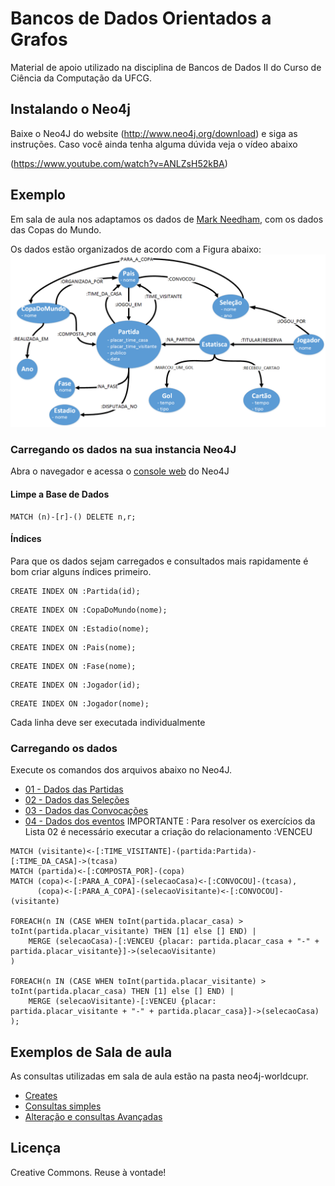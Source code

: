 Bancos de Dados Orientados a Grafos
==============

Material de apoio utilizado na disciplina de Bancos de Dados II do Curso de Ciência da Computação da UFCG.
## Instalando o Neo4j 
Baixe o Neo4J  do website (http://www.neo4j.org/download) e siga as instruções. Caso você ainda tenha alguma dúvida veja o vídeo abaixo

(https://www.youtube.com/watch?v=ANLZsH52kBA)

## Exemplo  
Em sala de aula nos adaptamos os dados de  [Mark Needham]( https://github.com/mneedham), com os dados das Copas do Mundo.

Os dados estão organizados de acordo com a Figura abaixo: 
![tirinha](https://github.com/thiagonobrega/bdog/blob/master/neo4j-worldcup/imagens/esquema.png)

### Carregando os dados na sua instancia Neo4J
Abra o navegador e acessa o [console web](http://localhost:7474) do Neo4J
#### Limpe a Base de Dados
````
MATCH (n)-[r]-() DELETE n,r;
````
#### Índices 
Para que os dados sejam carregados e consultados mais rapidamente é bom criar alguns índices primeiro.
````
CREATE INDEX ON :Partida(id);
````

````
CREATE INDEX ON :CopaDoMundo(nome);
````

````
CREATE INDEX ON :Estadio(nome);
````

````
CREATE INDEX ON :Pais(nome);
````

````
CREATE INDEX ON :Fase(nome);
````

````
CREATE INDEX ON :Jogador(id);
````

````
CREATE INDEX ON :Jogador(nome);
````
Cada linha deve ser executada individualmente
### Carregando os dados
Execute os comandos dos arquivos abaixo no Neo4J.

* [01 - Dados das Partidas](neo4j-worldcup/1-loadMatches.cyp)
* [02 - Dados das Seleções](neo4j-worldcup/2-oadSquads.cyp)
* [03 - Dados das Convocações](neo4j-worldcup/3-loadLineUps.cyp)
* [04 - Dados dos eventos](neo4j-worldcup/4-loadEvents.cyp)
IMPORTANTE : Para resolver os exercícios da Lista 02 é necessário executar a criação do relacionamento :VENCEU
````
MATCH (visitante)<-[:TIME_VISITANTE]-(partida:Partida)-[:TIME_DA_CASA]->(tcasa)
MATCH (partida)<-[:COMPOSTA_POR]-(copa)
MATCH (copa)<-[:PARA_A_COPA]-(selecaoCasa)<-[:CONVOCOU]-(tcasa),
      (copa)<-[:PARA_A_COPA]-(selecaoVisitante)<-[:CONVOCOU]-(visitante)
 
FOREACH(n IN (CASE WHEN toInt(partida.placar_casa) > toInt(partida.placar_visitante) THEN [1] else [] END) |
	MERGE (selecaoCasa)-[:VENCEU {placar: partida.placar_casa + "-" + partida.placar_visitante}]->(selecaoVisitante)
)

FOREACH(n IN (CASE WHEN toInt(partida.placar_visitante) > toInt(partida.placar_casa) THEN [1] else [] END) |
	MERGE (selecaoVisitante)-[:VENCEU {placar: partida.placar_visitante + "-" + partida.placar_casa}]->(selecaoCasa)
);
````
## Exemplos de Sala de aula

As consultas utilizadas em sala de aula estão na pasta neo4j-worldcupr.

* [Creates](neo4j-worldcup/exemplos_create_sala.cyp)
* [Consultas simples](neo4j-worldcup/exemplos_consultas_sala.cyp)
* [Alteração e consultas Avançadas](neo4j-worldcup/exemplos_alteracao_e_consulta.cyp)


## Licença
Creative Commons. Reuse à vontade! 
